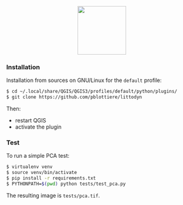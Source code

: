 <p align="center">
  <img src="https://github.com/pblottiere/littodyn/blob/master/logo.png" height="128"/>
</p>

### Installation

Installation from sources on GNU/Linux for the `default` profile:

```` bash
$ cd ~/.local/share/QGIS/QGIS3/profiles/default/python/plugins/
$ git clone https://github.com/pblottiere/littodyn
````

Then:

- restart QGIS
- activate the plugin


### Test

To run a simple PCA test:

```` bash
$ virtualenv venv
$ source venv/bin/activate
$ pip install -r requirements.txt
$ PYTHONPATH=$(pwd) python tests/test_pca.py
````

The resulting image is `tests/pca.tif`.
